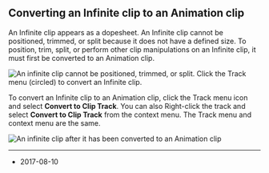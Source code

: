 ## Converting an Infinite clip to an Animation clip

An Infinite clip appears as a dopesheet. An Infinite clip cannot be positioned, trimmed, or split because it does not have a defined size. To position, trim, split, or perform other clip manipulations on an Infinite clip, it must first be converted to an Animation clip.

![An infinite clip cannot be positioned, trimmed, or split. Click the Track menu (circled) to convert an Infinite clip.](../uploads/Main/timeline_workflow_recorded_clip_track_menu.png)

To convert an Infinite clip to an Animation clip, click the Track menu icon and select __Convert to Clip Track__. You can also Right-click the track and select __Convert to Clip Track__ from the context menu. The Track menu and context menu are the same.

![An infinite clip after it has been converted to an Animation clip](../uploads/Main/timeline_workflow_converted_clip.png)

---
* <span class="page-edit">2017-08-10  <!-- include IncludeTextNewPageSomeEdit --></span>